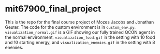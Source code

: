 # mit67900_final_project

This is the repo for the final course project of Mozes Jacobs and Jonathan Geuter.
The code for the custom environment is in `custom_env.py`.
`visualization_normal.gif` is a GIF showing our fully trained QCON agent in the normal environment, `visualization_food.gif` in the setting with 10 food and 10 starting energy, and `visualization_enemies.gif` in the setting with 8 enemies.
